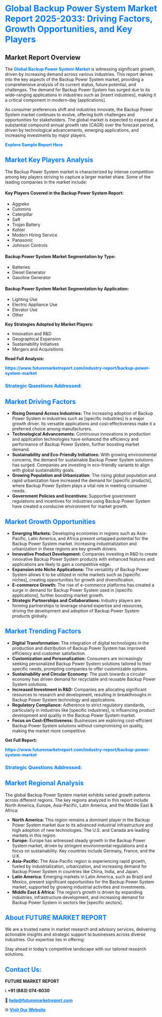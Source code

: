 <h1 style="color: #007BFF;">Global Backup Power System Market Report 2025-2033: Driving Factors, Growth Opportunities, and Key Players</h1>

<section id="overview">
<h2>Market Report Overview</h2>
<p>The <a href="https://www.futuremarketreport.com/industry-report/backup-power-system-market" style="color: #007BFF; text-decoration: none;"><strong>Global Backup Power System Market</strong></a> is witnessing significant growth, driven by increasing demand across various industries. This report delves into the key aspects of the Backup Power System market, providing a comprehensive analysis of its current status, future potential, and challenges. The demand for Backup Power System has surged due to its wide-ranging applications in industries such as [insert industries], making it a critical component in modern-day [applications].</p>
<p>As consumer preferences shift and industries innovate, the Backup Power System market continues to evolve, offering both challenges and opportunities for stakeholders. The global market is expected to expand at a substantial compound annual growth rate (CAGR) over the forecast period, driven by technological advancements, emerging applications, and increasing investments by major players.</p>
</section>

<section id="overview">
<p><a href="https://www.futuremarketreport.com/request-sample/reportId=90143" style="color: #007BFF; text-decoration: none;"><strong>Explore Sample Report Here</strong></a></p>
</section>

<section id="key-players">
<h2 style="color: #007BFF;">Market Key Players Analysis</h2>
<p>The Backup Power System market is characterized by intense competition among key players striving to capture a larger market share. Some of the leading companies in the market include:</p>
<h4>Key Players Covered in the Backup Power System Report:</h4>
<ul><li>Aggreko</li><li>Cummins</li><li>Caterpillar</li><li>Saft</li><li>Trojan Battery</li><li>Kohler</li><li>Modern Hiring Service</li><li>Panasonic</li><li>Johnson Controls</li></ul>
<h4>Backup Power System Market Segmentation by Type:</h4>
<ul><li>Batteries</li><li>Diesel Generator</li><li>Gasoline Generator</li></ul>

<h4>Backup Power System Market Segmentation by Application:</h4>
<ul><li>Lighting Use</li><li>Electric Appliance Use</li><li>Elevator Use</li><li>Other</li></ul>
<p><strong>Key Strategies Adopted by Market Players:</strong></p>
<ul>
<li>Innovation and R&D</li>
<li>Geographical Expansion</li>
<li>Sustainability Initiatives</li>
<li>Mergers and Acquisitions</li>
</ul>
</section>

<section>
<p><strong>Read Full Analysis: </strong></p><a href="https://www.futuremarketreport.com/industry-report/backup-power-system-market" style="color: #007BFF; text-decoration: none;"><strong>https://www.futuremarketreport.com/industry-report/backup-power-system-market</strong></a>
<h3 style="color: #007BFF;">Strategic Questions Addressed:</h3>
</section>

<section id="driving-factors">
<h2 style="color: #007BFF;">Market Driving Factors</h2>
<ul>
<li><strong>Rising Demand Across Industries:</strong> The increasing adoption of Backup Power System in industries such as [specific industries] is a major growth driver. Its versatile applications and cost-effectiveness make it a preferred choice among manufacturers.</li>
<li><strong>Technological Advancements:</strong> Continuous innovations in production and application technologies have enhanced the efficiency and performance of Backup Power System, further boosting market demand.</li>
<li><strong>Sustainability and Eco-Friendly Initiatives:</strong> With growing environmental concerns, the demand for sustainable Backup Power System solutions has surged. Companies are investing in eco-friendly variants to align with global sustainability goals.</li>
<li><strong>Growing Population and Urbanization:</strong> The rising global population and rapid urbanization have increased the demand for [specific products], where Backup Power System plays a vital role in meeting consumer needs.</li>
<li><strong>Government Policies and Incentives:</strong> Supportive government regulations and incentives for industries using Backup Power System have created a conducive environment for market growth.</li>
</ul>
</section>

<section id="growth-opportunities">
<h2 style="color: #007BFF;">Market Growth Opportunities</h2>
<ul>
<li><strong>Emerging Markets:</strong> Developing economies in regions such as Asia-Pacific, Latin America, and Africa present untapped potential for the Backup Power System market. Increasing industrialization and urbanization in these regions are key growth drivers.</li>
<li><strong>Innovative Product Development:</strong> Companies investing in R&D to create innovative Backup Power System products with enhanced features and applications are likely to gain a competitive edge.</li>
<li><strong>Expansion into Niche Applications:</strong> The versatility of Backup Power System allows it to be utilized in niche markets such as [specific niches], creating opportunities for growth and diversification.</li>
<li><strong>E-commerce Growth:</strong> The rise of e-commerce platforms has created a surge in demand for Backup Power System used in [specific applications], further boosting market growth.</li>
<li><strong>Strategic Partnerships and Collaborations:</strong> Industry players are forming partnerships to leverage shared expertise and resources, driving the development and adoption of Backup Power System products globally.</li>
</ul>
</section>

<section id="trending-factors">
<h2 style="color: #007BFF;">Market Trending Factors</h2>
<ul>
<li><strong>Digital Transformation:</strong> The integration of digital technologies in the production and distribution of Backup Power System has improved efficiency and customer satisfaction.</li>
<li><strong>Customization and Personalization:</strong> Consumers are increasingly seeking personalized Backup Power System solutions tailored to their specific needs, prompting companies to offer customizable options.</li>
<li><strong>Sustainability and Circular Economy:</strong> The push towards a circular economy has driven demand for recyclable and reusable Backup Power System solutions.</li>
<li><strong>Increased Investment in R&D:</strong> Companies are allocating significant resources to research and development, resulting in breakthroughs in Backup Power System technology and applications.</li>
<li><strong>Regulatory Compliance:</strong> Adherence to strict regulatory standards, particularly in industries like [specific industries], is influencing product development and quality in the Backup Power System market.</li>
<li><strong>Focus on Cost-Effectiveness:</strong> Businesses are exploring cost-efficient Backup Power System solutions without compromising on quality, making the market more competitive.</li>
</ul>
</section>

<section>
<p><strong>Get Full Report: </strong></p><a href="https://www.futuremarketreport.com/industry-report/backup-power-system-market" style="color: #007BFF; text-decoration: none;"><strong>https://www.futuremarketreport.com/industry-report/backup-power-system-market</strong></a>
<h3 style="color: #007BFF;">Strategic Questions Addressed:</h3>
</section>


<section id="regional-analysis">
<h2 style="color: #007BFF;">Market Regional Analysis</h2>
<p>The global Backup Power System market exhibits varied growth patterns across different regions. The key regions analyzed in this report include North America, Europe, Asia-Pacific, Latin America, and the Middle East & Africa:</p>
<ul>
<li><strong>North America:</strong> This region remains a dominant player in the Backup Power System market due to its advanced industrial infrastructure and high adoption of new technologies. The U.S. and Canada are leading markets in this region.</li>
<li><strong>Europe:</strong> Europe has witnessed steady growth in the Backup Power System market, driven by stringent environmental regulations and a focus on sustainability. Key countries include Germany, France, and the U.K.</li>
<li><strong>Asia-Pacific:</strong> The Asia-Pacific region is experiencing rapid growth, fueled by industrialization, urbanization, and increasing demand for Backup Power System in countries like China, India, and Japan.</li>
<li><strong>Latin America:</strong> Emerging markets in Latin America, such as Brazil and Mexico, present significant opportunities for the Backup Power System market, supported by growing industrial activities and investments.</li>
<li><strong>Middle East & Africa:</strong> The region’s growth is driven by expanding industries, infrastructure development, and increasing demand for Backup Power System in sectors like [specific sectors].</li>
</ul>
</section>

<footer>
<h2 style="color: #007BFF;">About FUTURE MARKET REPORT</h2>
<p>We are a trusted name in market research and advisory services, delivering actionable insights and strategic support to businesses across diverse industries. Our expertise lies in offering:</p>

<p>Stay ahead in today’s competitive landscape with our tailored research solutions.</p>

<h2 style="color: #007BFF;">Contact Us:</h2>
<p><strong>FUTURE MARKET REPORT</strong></p>
<p>📞 <strong>+91 (883) 074-8030</strong></p>
<p>📧 <strong><a href="mailto:help@futuremarketreport.com" style="color: #007BFF;">help@futuremarketreport.com</a></strong></p>
<p>🌐 <strong><a href="https://www.futuremarketreport.com/" style="color: #007BFF;">Visit Our Website</a></strong></p>
</footer>